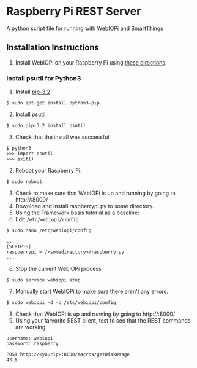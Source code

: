 # Raspberry Pi REST Server
A python script file for running with [WebIOPi](https://code.google.com/p/webiopi/) and [SmartThings](http://www.smartthings.com/)

## Installation Instructions
 1. Install WebIOPi on your Raspberry Pi using [these directions](https://code.google.com/p/webiopi/wiki/INSTALL).
### Install psutil for Python3
   1. Install [pip-3.2](https://github.com/pypa/pip)
```
$ sudo apt-get install python3-pip
```
   2. Install [psutil](https://github.com/giampaolo/psutil)
```
$ sudo pip-3.2 install psutil
```
   3. Check that the install was successful
   ```
   $ python3
   >>> import psutil
   >>> exit()
   ```
 2. Reboot your Raspberry Pi.
```
$ sudo reboot 
```
 3. Check to make sure that WebIOPi is up and running by going to http://<yourip>:8000/
 4. Download and install raspberrypi.py to some directory.
 5. Using the Framework basis tutorial as a baseline:
   1. Edit `/etc/webiopi/config:`
   ```
   $ sudo nano /etc/webiopi/config
   ```
   ```
   ...
   [SCRIPTS]
   raspberrypi = /<somedirectory>/raspberry.py
   ...
   ```
 6. Stop the current WebIOPi process
 ```
 $ sudo service webiopi stop
 ```
 7. Manually start WebIOPi to make sure there aren't any errors.
 ```
 $ sudo webiopi -d -c /etc/webiopi/config
 ```
 8. Check that WebIOPi is up and running by going to http://<yourip>:8000/
 9. Using your farvorite REST client, test to see that the REST commands are working.
 ```
 username: webiopi
 password: raspberry
 ```
 ```
 POST http://<yourip>:8000/macros/getDiskUsage
 43.9
 ```
